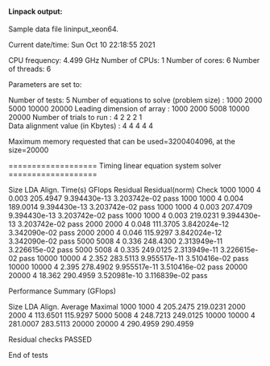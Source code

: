 #### Linpack output:

Sample data file lininput_xeon64.

Current date/time: Sun Oct 10 22:18:55 2021

CPU frequency:    4.499 GHz
Number of CPUs: 1
Number of cores: 6
Number of threads: 6

Parameters are set to:

Number of tests: 5
Number of equations to solve (problem size) : 1000  2000  5000  10000 20000
Leading dimension of array                  : 1000  2000  5008  10000 20000
Number of trials to run                     : 4     2     2     2     1    
Data alignment value (in Kbytes)            : 4     4     4     4     4    

Maximum memory requested that can be used=3200404096, at the size=20000

=================== Timing linear equation system solver ===================

Size   LDA    Align. Time(s)    GFlops   Residual     Residual(norm) Check
1000   1000   4      0.003      205.4947 9.394430e-13 3.203742e-02   pass
1000   1000   4      0.004      189.0014 9.394430e-13 3.203742e-02   pass
1000   1000   4      0.003      207.4709 9.394430e-13 3.203742e-02   pass
1000   1000   4      0.003      219.0231 9.394430e-13 3.203742e-02   pass
2000   2000   4      0.048      111.3705 3.842024e-12 3.342090e-02   pass
2000   2000   4      0.046      115.9297 3.842024e-12 3.342090e-02   pass
5000   5008   4      0.336      248.4300 2.313949e-11 3.226615e-02   pass
5000   5008   4      0.335      249.0125 2.313949e-11 3.226615e-02   pass
10000  10000  4      2.352      283.5113 9.955517e-11 3.510416e-02   pass
10000  10000  4      2.395      278.4902 9.955517e-11 3.510416e-02   pass
20000  20000  4      18.362     290.4959 3.520981e-10 3.116839e-02   pass

Performance Summary (GFlops)

Size   LDA    Align.  Average  Maximal
1000   1000   4       205.2475 219.0231
2000   2000   4       113.6501 115.9297
5000   5008   4       248.7213 249.0125
10000  10000  4       281.0007 283.5113
20000  20000  4       290.4959 290.4959

Residual checks PASSED

End of tests